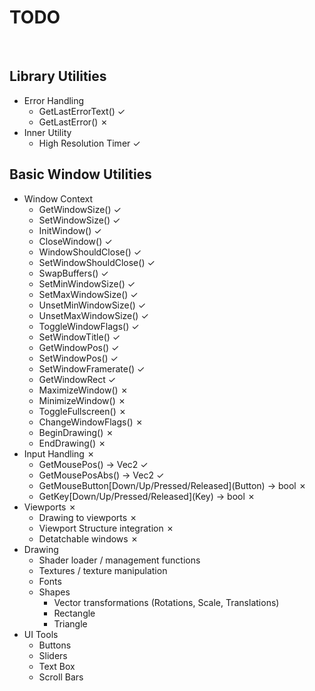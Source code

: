 # TODO
<!-- ✓ in vim: Insert + <C-v> + u + 2713-->
<!-- ✗ in vim: Insert + <C-v> + u + 2717-->

<br/>

## Library Utilities

- Error Handling
    - GetLastErrorText() ✓
    - GetLastError() ✗
- Inner Utility
    - High Resolution Timer ✓

## Basic Window Utilities

- Window Context
    - GetWindowSize() ✓
    - SetWindowSize() ✓
    - InitWindow() ✓
    - CloseWindow() ✓
    - WindowShouldClose() ✓
    - SetWindowShouldClose() ✓
    - SwapBuffers() ✓
    - SetMinWindowSize() ✓
    - SetMaxWindowSize() ✓
    - UnsetMinWindowSize() ✓
    - UnsetMaxWindowSize() ✓
    - ToggleWindowFlags() ✓
    - SetWindowTitle() ✓
    - GetWindowPos() ✓
    - SetWindowPos() ✓
    - SetWindowFramerate() ✓
    - GetWindowRect ✓
    - MaximizeWindow() ✗
    - MinimizeWindow() ✗
    - ToggleFullscreen() ✗
    - ChangeWindowFlags() ✗
    - BeginDrawing() ✗
    - EndDrawing() ✗
- Input Handling ✗
    - GetMousePos() -> Vec2 ✓
    - GetMousePosAbs() -> Vec2 ✓
    - GetMouseButton\[Down/Up/Pressed/Released\](Button) -> bool ✗
    - GetKey\[Down/Up/Pressed/Released\](Key) -> bool ✗
- Viewports ✗
    - Drawing to viewports ✗
    - Viewport Structure integration ✗
    - Detatchable windows ✗
- Drawing
    - Shader loader / management functions
    - Textures / texture manipulation
    - Fonts
    - Shapes
        - Vector transformations (Rotations, Scale, Translations)
        - Rectangle
        - Triangle
- UI Tools
    - Buttons
    - Sliders
    - Text Box
    - Scroll Bars
